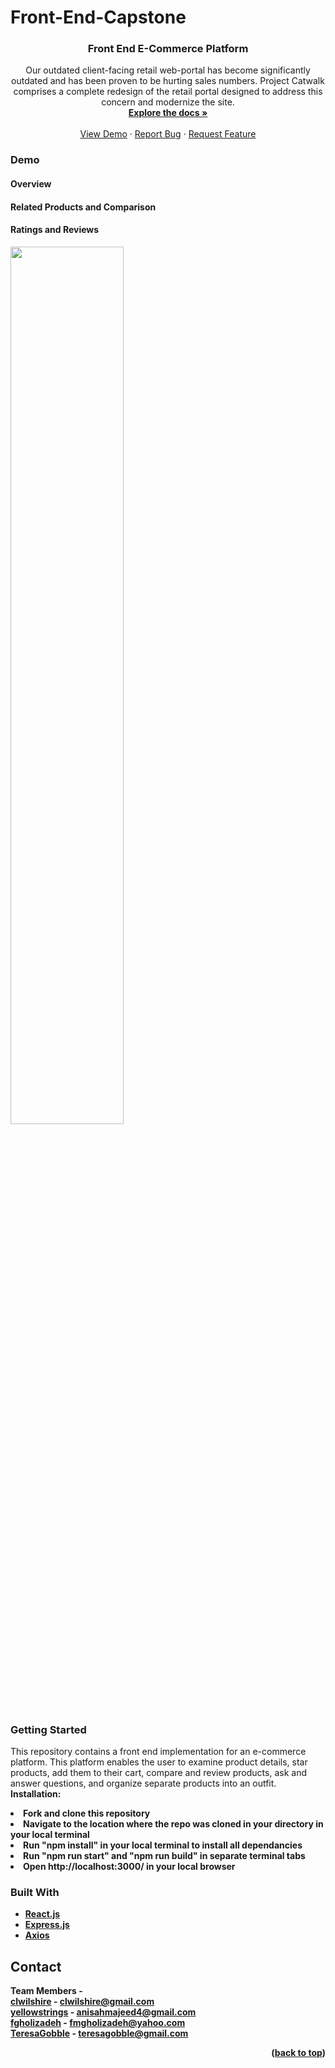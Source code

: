 # Front-End-Capstone

<h3 align="center">Front End E-Commerce Platform</h3>

  <p align="center">
    Our outdated client-facing retail web-portal has become significantly outdated and has been proven to be hurting sales numbers.   Project Catwalk comprises a complete redesign of the retail portal designed to address this concern and modernize the site. 
    <br />
    <a href="https://github.com/New-Branch-FEC/Front-End-Capstone"><strong>Explore the docs »</strong></a>
    <br />
    <br />
    <a href="https://github.com/github_username/repo_name">View Demo</a>
    ·
    <a href="https://github.com/github_username/repo_name/issues">Report Bug</a>
    ·
    <a href="https://github.com/github_username/repo_name/issues">Request Feature</a>
  </p>
</div>

### Demo

#### Overview

#### Related Products and Comparison

#### Ratings and Reviews

<img src="https://github.com/New-Branch-FEC/Front-End-Capstone/blob/test/RRDemo.gif" width=60%/>

### Getting Started

This repository contains a front end implementation for an e-commerce platform. This platform enables the user to examine product details, star products, add them to their cart, compare and review products, ask and answer questions, and organize separate products into an outfit.
<strong>Installation:
<li>Fork and clone this repository</li>
<li>Navigate to the location where the repo was cloned in your directory in your local terminal</li>
<li>Run "npm install" in your local terminal to install all dependancies</li>
<li>Run "npm run start" and "npm run build" in separate terminal tabs</li>
<li>Open http://localhost:3000/ in your local browser</li>

### Built With

* [React.js](https://reactjs.org/)
* [Express.js](https://expressjs.com/)
* [Axios](https://axios-http.com/)

## Contact

Team Members - 
<br />
[clwilshire](https://github.com/clwilshire) - clwilshire@gmail.com
<br />
[yellowstrings](https://github.com/yellowstrings) - anisahmajeed4@gmail.com
<br />
[fgholizadeh](https://github.com/fgholizadeh) - fmgholizadeh@yahoo.com
<br />
[TeresaGobble](https://github.com/TeresaGobble) - teresagobble@gmail.com


<p align="right">(<a href="#top">back to top</a>)</p>
